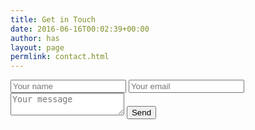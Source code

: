 ```yaml
---
title: Get in Touch
date: 2016-06-16T00:02:39+00:00
author: has
layout: page
permlink: contact.html
---
```


<div class="contact-form"> 
  
  <form method="POST" action="https://formspree.io/has.altaiar@gmail.com">
    <input type="text" name="name" placeholder="Your name">
    <input type="email" name="email" placeholder="Your email">
    <textarea name="message" placeholder="Your message"></textarea>
    <button type="submit">Send</button>
</form>

</div> 
